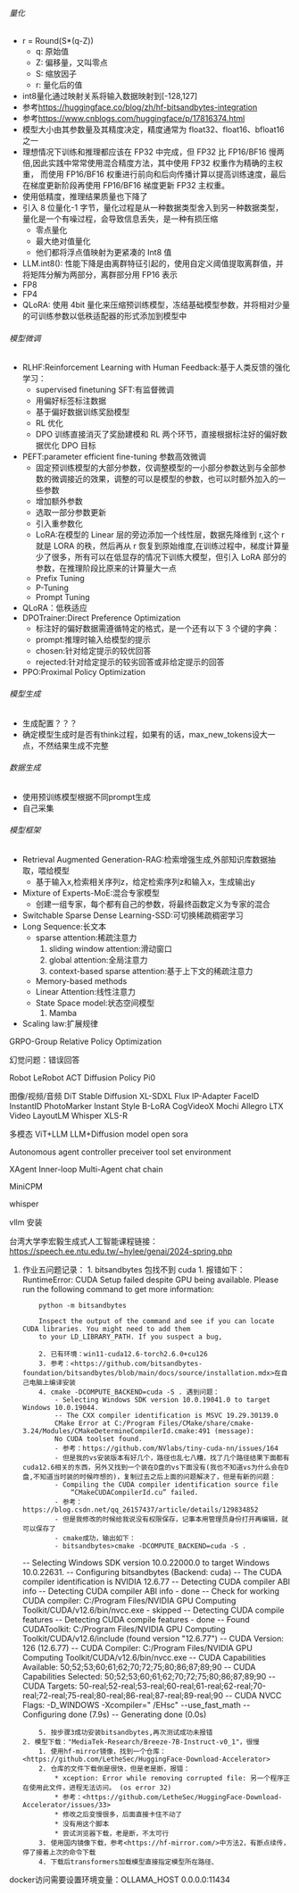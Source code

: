 <!--
 * @Author: jhq
 * @Date: 2025-02-08 14:16:10
 * @LastEditTime: 2025-03-03 17:12:03
 * @Description:
-->




###### 量化
- r = Round(S*(q-Z))
  - q: 原始值
  - Z: 偏移量，又叫零点
  - S: 缩放因子
  - r: 量化后的值
- int8量化通过映射关系将输入数据映射到[-128,127]
- 参考<https://huggingface.co/blog/zh/hf-bitsandbytes-integration>
- 参考<https://www.cnblogs.com/huggingface/p/17816374.html>
- 模型大小由其参数量及其精度决定，精度通常为 float32、float16、bfloat16 之一
- 理想情况下训练和推理都应该在 FP32 中完成，但 FP32 比 FP16/BF16 慢两倍,因此实践中常常使用混合精度方法，其中使用 FP32 权重作为精确的主权重，
  而使用 FP16/BF16 权重进行前向和后向传播计算以提高训练速度，最后在梯度更新阶段再使用 FP16/BF16 梯度更新 FP32 主权重。
- 使用低精度，推理结果质量也下降了
- 引入 8 位量化-1 字节，量化过程是从一种数据类型舍入到另一种数据类型，量化是一个有噪过程，会导致信息丢失，是一种有损压缩
  - 零点量化
  - 最大绝对值量化
  - 他们都将浮点值映射为更紧凑的 Int8 值
- LLM.int8(): 性能下降是由离群特征引起的，使用自定义阈值提取离群值，并将矩阵分解为两部分，离群部分用 FP16 表示
- FP8
- FP4
- QLoRA: 使用 4bit 量化来压缩预训练模型，冻结基础模型参数，并将相对少量的可训练参数以低秩适配器的形式添加到模型中

###### 模型微调

- RLHF:Reinforcement Learning with Human Feedback:基于人类反馈的强化学习：
  - supervised finetuning SFT:有监督微调
  - 用偏好标签标注数据
  - 基于偏好数据训练奖励模型
  - RL 优化
  - DPO 训练直接消灭了奖励建模和 RL 两个环节，直接根据标注好的偏好数据优化 DPO 目标
- PEFT:parameter efficient fine-tuning 参数高效微调
  - 固定预训练模型的大部分参数，仅调整模型的一小部分参数达到与全部参数的微调接近的效果，调整的可以是模型的参数，也可以时额外加入的一些参数
  - 增加额外参数
  - 选取一部分参数更新
  - 引入重参数化
  - LoRA:在模型的 Linear 层的旁边添加一个线性层，数据先降维到 r,这个 r 就是 LORA 的秩，然后再从 r 恢复到原始维度,在训练过程中，梯度计算量少了很多，所有可以在低显存的情况下训练大模型，但引入 LoRA 部分的参数，在推理阶段比原来的计算量大一点
  - Prefix Tuning
  - P-Tuning
  - Prompt Tuning
- QLoRA：低秩适应
- DPOTrainer:Direct Preference Optimization
  - 标注好的偏好数据需遵循特定的格式，是一个还有以下 3 个键的字典：
  - prompt:推理时输入给模型的提示
  - chosen:针对给定提示的较优回答
  - rejected:针对给定提示的较劣回答或非给定提示的回答
- PPO:Proximal Policy Optimization

###### 模型生成
- 生成配置？？？
- 确定模型生成时是否有think过程，如果有的话，max_new_tokens设大一点，不然结果生成不完整

###### 数据生成
- 使用预训练模型根据不同prompt生成
- 自己采集

###### 模型框架

- Retrieval Augmented Generation-RAG:检索增强生成,外部知识库数据抽取，喂给模型
    - 基于输入x,检索相关序列z，给定检索序列z和输入x，生成输出y
- Mixture of Experts-MoE:混合专家模型
    - 创建一组专家，每个都有自己的参数，将最终函数定义为专家的混合
- Switchable Sparse Dense Learning-SSD:可切换稀疏稠密学习
- Long Sequence:长文本
  - sparse attention:稀疏注意力
    1. sliding window attention:滑动窗口
    2. global attention:全局注意力
    3. context-based sparse attention:基于上下文的稀疏注意力
  - Memory-based methods
  - Linear Attention:线性注意力
  - State Space model:状态空间模型
    1. Mamba
- Scaling law:扩展规律

GRPO-Group Relative Policy Optimization

幻觉问题：错误回答

Robot
LeRobot
ACT
Diffusion Policy
Pi0

图像/视频/音频
DiT
Stable Diffusion XL-SDXL
Flux
IP-Adapter FaceID
InstantID
PhotoMarker
Instant Style
B-LoRA
CogVideoX
Mochi
Allegro
LTX Video
LayoutLM
Whisper
XLS-R

多模态
ViT+LLM
LLM+Diffusion model
open sora

Autonomous agent
controller
preceiver
tool set
environment

XAgent
Inner-loop
Multi-Agent
chat chain

MiniCPM

whisper

vllm 安装

台湾大学李宏毅生成式人工智能课程链接：
https://speech.ee.ntu.edu.tw/~hylee/genai/2024-spring.php

1.  作业五问题记录： 1. bitsandbytes 包找不到 cuda 1. 报错如下：RuntimeError:
    CUDA Setup failed despite GPU being available. Please run the following command to get more information:

            python -m bitsandbytes

            Inspect the output of the command and see if you can locate CUDA libraries. You might need to add them
            to your LD_LIBRARY_PATH. If you suspect a bug,

            2. 已有环境：win11-cuda12.6-torch2.6.0+cu126
            3. 参考：<https://github.com/bitsandbytes-foundation/bitsandbytes/blob/main/docs/source/installation.mdx>在自己电脑上编译安装
            4. cmake -DCOMPUTE_BACKEND=cuda -S . 遇到问题：
                - Selecting Windows SDK version 10.0.19041.0 to target Windows 10.0.19044.
                -- The CXX compiler identification is MSVC 19.29.30139.0
                CMake Error at C:/Program Files/CMake/share/cmake-3.24/Modules/CMakeDetermineCompilerId.cmake:491 (message):
                No CUDA toolset found.
                - 参考：https://github.com/NVlabs/tiny-cuda-nn/issues/164
                - 但是我的vs安装版本有好几个，路径也乱七八糟，找了几个路径结果下面都有cuda12.6相关的东西，另外又找到一个装在D盘的vs下面没有(我也不知道vs为什么会在D盘,不知道当时装的时候咋想的)，复制过去之后上面的问题解决了，但是有新的问题：
                - Compiling the CUDA compiler identification source file
                    “CMakeCUDACompilerId.cu” failed.
                - 参考：https://blog.csdn.net/qq_26157437/article/details/129834852
                - 但是我修改的时候给我说没有权限保存，记事本用管理员身份打开再编辑，就可以保存了
                - cmake成功，输出如下：
                - bitsandbytes>cmake -DCOMPUTE_BACKEND=cuda -S .

    -- Selecting Windows SDK version 10.0.22000.0 to target Windows 10.0.22631.
    -- Configuring bitsandbytes (Backend: cuda)
    -- The CUDA compiler identification is NVIDIA 12.6.77
    -- Detecting CUDA compiler ABI info
    -- Detecting CUDA compiler ABI info - done
    -- Check for working CUDA compiler: C:/Program Files/NVIDIA GPU Computing Toolkit/CUDA/v12.6/bin/nvcc.exe - skipped
    -- Detecting CUDA compile features
    -- Detecting CUDA compile features - done
    -- Found CUDAToolkit: C:/Program Files/NVIDIA GPU Computing Toolkit/CUDA/v12.6/include (found version "12.6.77")
    -- CUDA Version: 126 (12.6.77)
    -- CUDA Compiler: C:/Program Files/NVIDIA GPU Computing Toolkit/CUDA/v12.6/bin/nvcc.exe
    -- CUDA Capabilities Available: 50;52;53;60;61;62;70;72;75;80;86;87;89;90
    -- CUDA Capabilities Selected: 50;52;53;60;61;62;70;72;75;80;86;87;89;90
    -- CUDA Targets: 50-real;52-real;53-real;60-real;61-real;62-real;70-real;72-real;75-real;80-real;86-real;87-real;89-real;90
    -- CUDA NVCC Flags: -D_WINDOWS -Xcompiler=" /EHsc" --use_fast_math
    -- Configuring done (7.9s)
    -- Generating done (0.0s)

            5. 按步骤3成功安装bitsandbytes,再次测试成功未报错
        2. 模型下载："MediaTek-Research/Breeze-7B-Instruct-v0_1"，很慢
            1. 使用hf-mirror镜像，找到一个仓库：<https://github.com/LetheSec/HuggingFace-Download-Accelerator>
            2. 仓库的文件下载倒是很快，但是老是断，报错：
                * xception: Error while removing corrupted file: 另一个程序正在使用此文件，进程无法访问。 (os error 32)
                * 参考：<https://github.com/LetheSec/HuggingFace-Download-Accelerator/issues/33>
                * 修改之后变慢很多，后面直接卡住不动了
                * 没有用这个脚本
                * 尝试浏览器下载，老是断，不太可行
            3. 使用国内镜像下载，参考<https://hf-mirror.com/>中方法2，有断点续传，停了接着上次的命令下载
            4. 下载后transformers加载模型直接指定模型所在路径、



docker访问需要设置环境变量：OLLAMA_HOST 0.0.0.0:11434